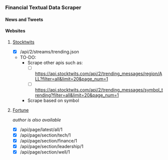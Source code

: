 ### Financial Textual Data Scraper

#### News and Tweets

#### Websites

1. [Stocktwits](https://Stocktwits.com)
	- [x] /api/2/streams/trending.json
	- TO-DO:
		- Scrape other apis such as:
			- [ ] https://api.stocktwits.com/api/2/trending_messages/region/ALL?filter=all&limit=20&page_num=1
			- [ ] https://api.stocktwits.com/api/2/trending_messages/symbol_trending?filter=all&limit=20&page_num=1
		- Scrape based on symbol

2. [Fortune](https://fortune.com/)

	*author is also available*

	- [x] /api/page/latest/all/1
	- [x] /api/page/section/tech/1
	- [x] /api/page/section/finance/1
	- [x] /api/page/section/leadership/1
	- [x] /api/page/section/well/1